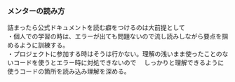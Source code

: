### メンターの読み方
詰まったら公式ドキュメントを読む癖をつけるのは大前提として  
・個人での学習の時は、エラーが出ても問題ないので流し読みしながら要点を掴めるように訓練する。  
・プロジェクトに参加する時はそうは行かない。理解の浅いまま使ったことのないコードを使うとエラー時に対処できないので
　しっかりと理解できるように使うコードの箇所を読み込み理解を深める。
